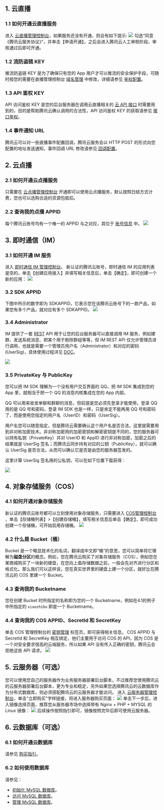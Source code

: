 <h2 id="LVB"> 1. 云直播 </h2>

<h3 id="LVB_OPEN">1.1 如何开通云直播服务</h3>

进入 [云直播管理控制台](https://console.cloud.tencent.com/live)，如果服务还没有开通，则会有如下提示:
![](https://main.qcloudimg.com/raw/9dfb3131b9c91b6e317a3d6c6bb3d9cc/service_start.png)
勾选“同意 《腾讯云服务协议》”，并单击【申请开通】，之后会进入腾讯云人工审核阶段，审核通过后即可开通。

<h3 id="LVB_PUSH_SECRECT">1.2 流防盗链 KEY</h3>

推流防盗链 KEY 是为了确保只有您的 App 用户才可以推流的安全保护手段，可随时按您的需要在直播管理控制台 [域名管理](https://console.cloud.tencent.com/live/domainmanage) 中修改，详细请参见 [鉴权配置](https://cloud.tencent.com/document/product/267/32463)。

<h3 id="LVB_API_SECRECT">1.3 API 鉴权 KEY</h3>

API 访问鉴权 KEY 是您的后台服务器在调用云直播相关的 [云 API 接口](https://cloud.tencent.com/document/product/267/20456) 时需要用到的，目的是帮助腾讯云确认调用的合法性，API 访问鉴权 KEY 的获取请参见 [接口鉴权](https://cloud.tencent.com/document/product/267/30661)。

<h3 id="LVB_EVENT_URL">1.4 事件通知 URL</h3>

腾讯云可以对一些直播事件配置回调，腾讯云服务会以 HTTP POST 的形式向您配置的地址发送通知，事件回调 URL 修改请参见 [回调配置](https://cloud.tencent.com/document/product/267/20388)。

## 2. 云点播
### 2.1 如何开通云点播服务
只需要在 [云点播管理控制台](https://console.cloud.tencent.com/vod/overview) 开通即可以使用云点播服务，默认按照日结方式计费，您也可以选购合适的资源包抵扣。

### 2.2 查询我的点播 APPID
每个腾讯云账号均有一个唯一的 APPID 与之对应，其位于 [账号信息](https://console.cloud.tencent.com/developer) 中。
![](https://main.qcloudimg.com/raw/be5873596daca0d1ce6d40b8f37c1fe3.png)

<h2 id="IM"> 3. 即时通信（IM）</h2>

<h3 id="IM_OPEN"> 3.1 如何开通 IM 服务</h3>

进入 [即时通信 IM 管理控制台](https://console.cloud.tencent.com/avc)。
新认证的腾讯云账号，即时通信 IM 的应用列表是空的，单击【创建应用接入】并填写相关信息后，单击【确定】，即可创建一个新的应用：
![](https://main.qcloudimg.com/raw/f1f7e2a0ab113fbf5db3f946bf3d337b.jpg)

<h3 id="IM_SDKAPPID"> 3.2 SDK APPID</h3>

下图中所示的数字即为 SDKAPPID，它表示您在该腾讯云账号下的一款产品，如果您有多个产品，就对应有多个 SDKAPPID。
![](https://main.qcloudimg.com/raw/00f676e300ecc7166bd8982316c5c3eb.png)

<h3 id="IM_ADMIN"> 3.4 Administrator</h3>

IM 提供了一套 [REST](https://cloud.tencent.com/document/product/269/1520) API 用于让您的后台服务器可以直接调用 IM 服务，例如建群、发送系统消息、把某个用于剔除群组等等，但 IM REST API 仅允许管理员进行调用，也就是需要一个管理员用户名（Administrator）和对应的密码 (UserSig)，具体使用过程详见 [DOC](https://cloud.tencent.com/document/product/269/1519#3-.E8.B0.83.E7.94.A8.E6.96.B9.E6.B3.95)。

![](https://main.qcloudimg.com/raw/0fe9891310a176ffc44a4950190f5574.png)

<h3 id="IM_PRIKEY"> 3.5 PrivateKey 与 PublicKey</h3>

您可以把 IM SDK 理解为一个没有用户交互界面的 QQ，把 IM SDK 集成到您的 App 里，就相当于把一个 QQ 的消息内核集成在您的 App 内部。

QQ 可以用来收发单聊和群聊的消息，但前提是您必须先登录才能使用，登录 QQ 用的是 QQ 号和密码，登录 IM SDK 也是一样，只是肯定不能再用 QQ 号和密码了，而是使用您指定的用户名（UserID）和密码（UserSig）。

用户名您可以随意指定，但是腾讯云需要确认这个用户名是否合法，这里就需要用到非对称加密技术。非对称加密用的加密密钥和解密密钥是不同的，您的服务器可以持有私钥（PrivateKey）并对 UserID 和 AppID 进行非对称加密，加密之后的结果就是 UserSig 签名；而腾讯云同步持有对应的公钥（PublicKey），就可以确认 UserSig 是否合法，从而可以确认它是否是由您的服务器签发的。

这里计算 UserSig 签名用的公私钥，可以在如下位置下载获得：

![](https://main.qcloudimg.com/raw/4113b1e8f8734ba4f16b5b3cc06fd568.png)



## 4. 对象存储服务（COS）
### 4.1 如何开通对象存储服务
新认证的腾讯云账号都可以立刻使用对象存储服务，只需要进入 [COS管理控制台](https://console.cloud.tencent.com/cos) ，单击【存储桶列表】>【创建存储桶】，填写相关信息后单击【确定】，即可成功创建一个存储桶，可开始启用存储桶。
![](https://main.qcloudimg.com/raw/0e292fd454e397df9fa3cd1b43801751.png)

### 4.2 什么是 Bucket（桶）
Bucket 是一个略显技术化的名词，翻译成中文即“桶”的意思，您可以简单将它理解为**磁盘分区**的概念。例如，您在腾讯云购买了对象存储服务（COS），例如您在某商城购买了一块新的硬盘，在您向上面存储数据之前，一般会先对齐进行分区和格式化。那么我们可以这样说，您在真实世界里的硬盘上建一个分区，就好比在腾讯云的 COS 里建一个 Bucket。

### 4.3 查询我的 Bucketname
您在创建 Bucket 时所指定的名称即为您的一个 Bucketname，例如在4.1的例子中所指定的 `xiaozhibo` 即是一个 Bucketname。

### 4.4 查询我的 COS APPID、SecretId 和 SecretKey
单击 COS 管理控制台的 [密钥管理](https://console.cloud.tencent.com/cos5/key) 标签页，即可获得相关信息。
COS APPID 与 SecretId 和 SecretKey 相互绑定，他们主要用于访问 COS 的 API，因为 COS 是一个对安全要求很高的云端服务，所以如果 API 没有传入正确的密钥，腾讯云会拒绝这些 API 请求。
![](https://main.qcloudimg.com/raw/915a9cc377a6fc2378f769eabd40e1a7.png)

## 5. 云服务器（可选）
您可以使用您自己的服务器作为业务服务器部署后台脚本，不过推荐您使用腾讯云的云服务器部署后台脚本，更为专业和稳定，另外如果您选择腾讯云的云数据库作为分布式数据库，则必须搭配腾讯云的云服务器才能访问。
进入 [云服务器管理控制台](https://console.cloud.tencent.com/cvm/overview)，单击"立即购买"字样链接，将进入服务器购买页面：
![](https://main.qcloudimg.com/raw/ae66d0fd906c2964f1c6bc9bf2d397ea/buy_cvm.png)
单击下一步后，进入镜像选择页面，推荐您从服务器市场中选择带有 Nginx + PHP + MYSQL 的 Linux 镜像：
![](https://main.qcloudimg.com/raw/7f69c57779499b2ed75de7519c53afe0.png)
后续操作按照指引即可，镜像按照完毕后即可使用云服务器。

## 6. 云数据库（可选）
### 6.1 如何开通云数据库
请参见 [购买指引](https://cloud.tencent.com/document/product/236/5160)。

### 6.2 如何使用数据库
请参见：
- [初始化 MySQL 数据库](https://cloud.tencent.com/document/product/236/3128)。
- [访问 MySQL 数据库](https://cloud.tencent.com/document/product/236/3130)。
- [管理 MySQL 数据库](https://cloud.tencent.com/document/product/236/3131)。
